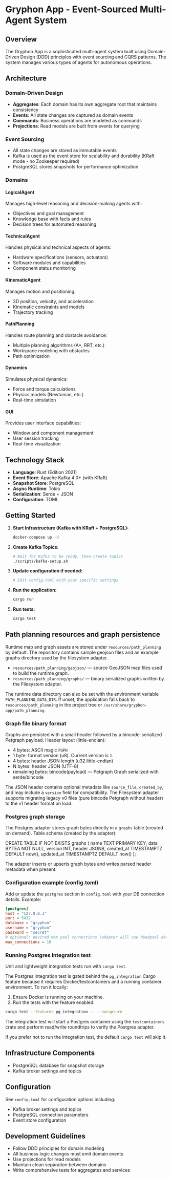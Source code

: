 # Gryphon App - Event-Sourced Multi-Agent System

## Overview

The Gryphon App is a sophisticated multi-agent system built using Domain-Driven Design (DDD) principles with event sourcing and CQRS patterns. The system manages various types of agents for autonomous operations.

## Architecture

### Domain-Driven Design
- **Aggregates**: Each domain has its own aggregate root that maintains consistency
- **Events**: All state changes are captured as domain events
- **Commands**: Business operations are modeled as commands
- **Projections**: Read models are built from events for querying

### Event Sourcing

- All state changes are stored as immutable events
- Kafka is used as the event store for scalability and durability (KRaft mode - no Zookeeper required)
- PostgreSQL stores snapshots for performance optimization

### Domains

#### LogicalAgent
Manages high-level reasoning and decision-making agents with:
- Objectives and goal management
- Knowledge base with facts and rules
- Decision trees for automated reasoning

#### TechnicalAgent
Handles physical and technical aspects of agents:
- Hardware specifications (sensors, actuators)
- Software modules and capabilities
- Component status monitoring

#### KinematicAgent
Manages motion and positioning:
- 3D position, velocity, and acceleration
- Kinematic constraints and models
- Trajectory tracking

#### PathPlanning
Handles route planning and obstacle avoidance:
- Multiple planning algorithms (A*, RRT, etc.)
- Workspace modeling with obstacles
- Path optimization

#### Dynamics
Simulates physical dynamics:
- Force and torque calculations
- Physics models (Newtonian, etc.)
- Real-time simulation

#### GUI
Provides user interface capabilities:
- Window and component management
- User session tracking
- Real-time visualization

## Technology Stack

- **Language**: Rust (Edition 2021)
- **Event Store**: Apache Kafka 4.0+ (with KRaft)
- **Snapshot Store**: PostgreSQL
- **Async Runtime**: Tokio
- **Serialization**: Serde + JSON
- **Configuration**: TOML

## Getting Started

1. **Start Infrastructure (Kafka with KRaft + PostgreSQL):**

   ```bash
   docker-compose up -d
   ```

2. **Create Kafka Topics:**

   ```bash
   # Wait for Kafka to be ready, then create topics
   ./scripts/kafka-setup.sh
   ```

3. **Update configuration if needed:**

   ```bash
   # Edit config.toml with your specific settings
   ```

4. **Run the application:**

   ```bash
   cargo run
   ```

5. **Run tests:**

   ```bash
   cargo test
   ```

## Path planning resources and graph persistence

Runtime map and graph assets are stored under `resources/path_planning` by default. The repository contains sample geojson files and an example graphs directory used by the filesystem adapter.

- `resources/path_planning/geojson/` — source GeoJSON map files used to build the runtime graph.
- `resources/path_planning/graphs/` — binary serialized graphs written by the Filesystem adapter.

The runtime data directory can also be set with the environment variable `PATH_PLANNING_DATA_DIR`. If unset, the application falls back to `resources/path_planning` in the project tree or `/usr/share/gryphon-app/path_planning`.

### Graph file binary format

Graphs are persisted with a small header followed by a bincode-serialized Petgraph payload. Header layout (little-endian):

- 4 bytes: ASCII magic `PGPH`
- 1 byte: format version (u8). Current version is `1`.
- 4 bytes: header JSON length (u32 little-endian)
- N bytes: header JSON (UTF-8)
- remaining bytes: bincode(payload) — Petgraph Graph serialized with serde/bincode

The JSON header contains optional metadata like `source_file`, `created_by`, and may include a `version` field for compatibility. The Filesystem adapter supports migrating legacy v0 files (pure bincode Petgraph without header) to the v1 header format on load.

### Postgres graph storage

The Postgres adapter stores graph bytes directly in a `graphs` table (created on demand). Table schema (created by the adapter):

CREATE TABLE IF NOT EXISTS graphs (
   name TEXT PRIMARY KEY,
   data BYTEA NOT NULL,
   version INT,
   header JSONB,
   created_at TIMESTAMPTZ DEFAULT now(),
   updated_at TIMESTAMPTZ DEFAULT now()
);

The adapter inserts or upserts graph bytes and writes parsed header metadata when present.

### Configuration example (config.toml)

Add or update the `postgres` section in `config.toml` with your DB connection details. Example:

```toml
[postgres]
host = "127.0.0.1"
port = 5432
database = "gryphon"
username = "gryphon"
password = "secret"
# optional: desired max pool connections (adapter will use deadpool defaults if not set)
max_connections = 10
```

### Running Postgres integration test

Unit and lightweight integration tests run with `cargo test`.

The Postgres integration test is gated behind the `pg_integration` Cargo feature because it requires Docker/testcontainers and a running container environment. To run it locally:

1. Ensure Docker is running on your machine.
2. Run the tests with the feature enabled:

```bash
cargo test --features pg_integration -- --nocapture
```

The integration test will start a Postgres container using the `testcontainers` crate and perform read/write roundtrips to verify the Postgres adapter.

If you prefer not to run the integration test, the default `cargo test` will skip it.

## Infrastructure Components

- PostgreSQL database for snapshot storage
- Kafka broker settings and topics

## Configuration

See `config.toml` for configuration options including:

- Kafka broker settings and topics
- PostgreSQL connection parameters
- Event store configuration

## Development Guidelines

- Follow DDD principles for domain modeling
- All business logic changes must emit domain events
- Use projections for read models
- Maintain clean separation between domains
- Write comprehensive tests for aggregates and services
